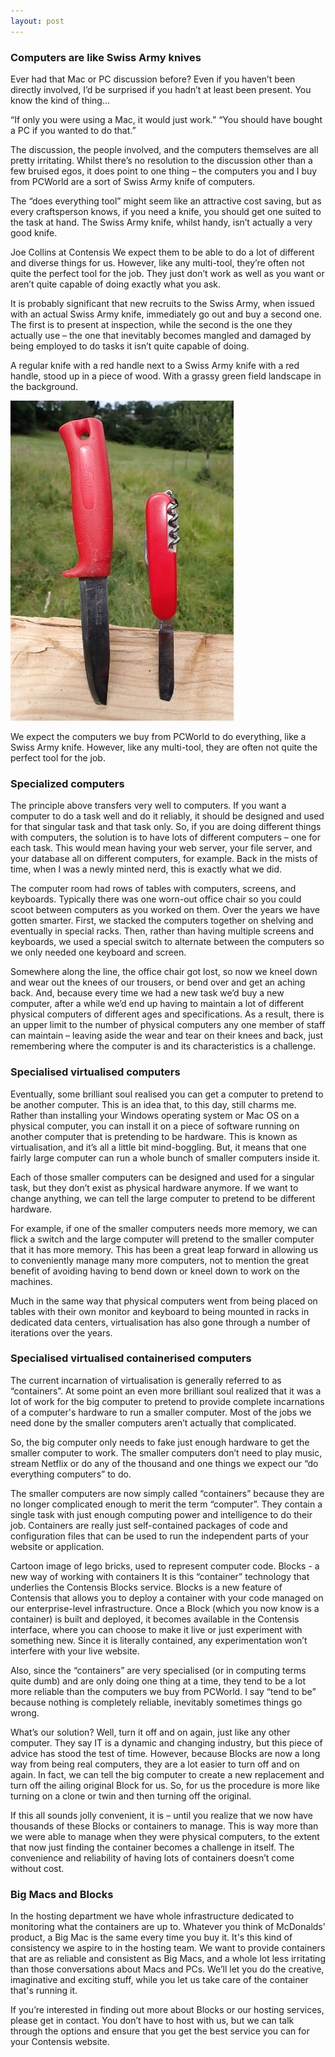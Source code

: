 ```yaml
---
layout: post
---
```

### Computers are like Swiss Army knives

Ever had that Mac or PC discussion before? Even if you haven’t been directly involved, I’d be surprised if you hadn’t at least been present. You know the kind of thing...

“If only you were using a Mac, it would just work.”
“You should have bought a PC if you wanted to do that.”

The discussion, the people involved, and the computers themselves are all pretty irritating. Whilst there’s no resolution to the discussion other than a few bruised egos, it does point to one thing – the computers you and I buy from PCWorld are a sort of Swiss Army knife of computers. 

The “does everything tool” might seem like an attractive cost saving, but as every craftsperson knows, if you need a knife, you should get one suited to the task at hand. The Swiss Army knife, whilst handy, isn’t actually a very good knife.

Joe Collins at Contensis
We expect them to be able to do a lot of different and diverse things for us. However, like any multi-tool, they’re often not quite the perfect tool for the job. They just don’t work as well as you want or aren’t quite capable of doing exactly what you ask.

It is probably significant that new recruits to the Swiss Army, when issued with an actual Swiss Army knife, immediately go out and buy a second one. The first is to present at inspection, while the second is the one they actually use – the one that inevitably becomes mangled and damaged by being employed to do tasks it isn’t quite capable of doing.

A regular knife with a red handle next to a Swiss Army knife with a red handle, stood up in a piece of wood. With a grassy green field landscape in the background.

![Swiss Army Knife](/assets/swiss-army-knife.jpeg)

We expect the computers we buy from PCWorld to do everything, like a Swiss Army knife. However, like any multi-tool, they are often not quite the perfect tool for the job.

### Specialized computers

The principle above transfers very well to computers. If you want a computer to do a task well and do it reliably, it should be designed and used for that singular task and that task only. So, if you are doing different things with computers, the solution is to have lots of different computers – one for each task. This would mean having your web server, your file server, and your database all on different computers, for example. Back in the mists of time, when I was a newly minted nerd, this is exactly what we did.

The computer room had rows of tables with computers, screens, and keyboards. Typically there was one worn-out office chair so you could scoot between computers as you worked on them. Over the years we have gotten smarter. First, we stacked the computers together on shelving and eventually in special racks. Then, rather than having multiple screens and keyboards, we used a special switch to alternate between the computers so we only needed one keyboard and screen.

Somewhere along the line, the office chair got lost, so now we kneel down and wear out the knees of our trousers, or bend over and get an aching back. And, because every time we had a new task we’d buy a new computer, after a while we’d end up having to maintain a lot of different physical computers of different ages and specifications. As a result, there is an upper limit to the number of physical computers any one member of staff can maintain – leaving aside the wear and tear on their knees and back, just remembering where the computer is and its characteristics is a challenge.

### Specialised virtualised computers

Eventually, some brilliant soul realised you can get a computer to pretend to be another computer. This is an idea that, to this day, still charms me. Rather than installing your Windows operating system or Mac OS on a physical computer, you can install it on a piece of software running on another computer that is pretending to be hardware. This is known as virtualisation, and it’s all a little bit mind-boggling. But, it means that one fairly large computer can run a whole bunch of smaller computers inside it.

Each of those smaller computers can be designed and used for a singular task, but they don’t exist as physical hardware anymore. If we want to change anything, we can tell the large computer to pretend to be different hardware.

For example, if one of the smaller computers needs more memory, we can flick a switch and the large computer will pretend to the smaller computer that it has more memory. This has been a great leap forward in allowing us to conveniently manage many more computers, not to mention the great benefit of avoiding having to bend down or kneel down to work on the machines.

Much in the same way that physical computers went from being placed on tables with their own monitor and keyboard to being mounted in racks in dedicated data centers, virtualisation has also gone through a number of iterations over the years.

### Specialised virtualised containerised computers

The current incarnation of virtualisation is generally referred to as “containers”. At some point an even more brilliant soul realized that it was a lot of work for the big computer to pretend to provide complete incarnations of a computer's hardware to run a smaller computer. Most of the jobs we need done by the smaller computers aren’t actually that complicated.

So, the big computer only needs to fake just enough hardware to get the smaller computer to work. The smaller computers don’t need to play music, stream Netflix or do any of the thousand and one things we expect our “do everything computers” to do.

The smaller computers are now simply called “containers” because they are no longer complicated enough to merit the term “computer”. They contain a single task with just enough computing power and intelligence to do their job. Containers are really just self-contained packages of code and configuration files that can be used to run the independent parts of your website or application.

Cartoon image of lego bricks, used to represent computer code.
Blocks - a new way of working with containers
It is this “container” technology that underlies the Contensis Blocks service. Blocks is a new feature of Contensis that allows you to deploy a container with your code managed on our enterprise-level infrastructure. Once a Block (which you now know is a container) is built and deployed, it becomes available in the Contensis interface, where you can choose to make it live or just experiment with something new. Since it is literally contained, any experimentation won’t interfere with your live website.

Also, since the “containers” are very specialised (or in computing terms quite dumb) and are only doing one thing at a time, they tend to be a lot more reliable than the computers we buy from PCWorld. I say “tend to be” because nothing is completely reliable, inevitably sometimes things go wrong.

What’s our solution? Well, turn it off and on again, just like any other computer. They say IT is a dynamic and changing industry, but this piece of advice has stood the test of time. However, because Blocks are now a long way from being real computers, they are a lot easier to turn off and on again. In fact, we can tell the big computer to create a new replacement and turn off the ailing original Block for us. So, for us the procedure is more like turning on a clone or twin and then turning off the original.

If this all sounds jolly convenient, it is – until you realize that we now have thousands of these Blocks or containers to manage. This is way more than we were able to manage when they were physical computers, to the extent that now just finding the container becomes a challenge in itself. The convenience and reliability of having lots of containers doesn’t come without cost.

### Big Macs and Blocks

In the hosting department we have whole infrastructure dedicated to monitoring what the containers are up to. Whatever you think of McDonalds’ product, a Big Mac is the same every time you buy it. It's this kind of consistency we aspire to in the hosting team. We want to provide containers that are as reliable and consistent as Big Macs, and a whole lot less irritating than those conversations about Macs and PCs. We’ll let you do the creative, imaginative and exciting stuff, while you let us take care of the container that's running it.

If you’re interested in finding out more about Blocks or our hosting services, please get in contact. You don’t have to host with us, but we can talk through the options and ensure that you get the best service you can for your Contensis website.